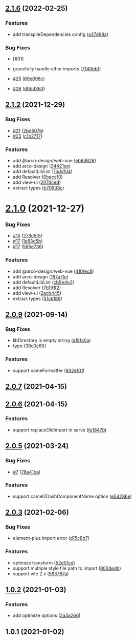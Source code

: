 ## [2.1.6](https://github.com/onebay/vite-plugin-imp/compare/v2.1.5...v2.1.6) (2022-02-25)

### Features

* add transpileDependencies config ([a37d99a](https://github.com/onebay/vite-plugin-imp/commit/a37d99a8e2972f4152c17013e04e6ab37863fdec))

### Bug Fixes

* [#31]
* gracefully handle other imports ([7140bbf](https://github.com/onebay/vite-plugin-imp/commit/7140bbf0d2f723bf7fa5fbfe2f628a5252837cc8))


* [#25](https://github.com/onebay/vite-plugin-imp/issues/25) ([69e096c](https://github.com/onebay/vite-plugin-imp/commit/69e096c59e05c02cb22024ca614e1e15a07a6584))
* [#26](https://github.com/onebay/vite-plugin-imp/issues/26) ([d0bd363](https://github.com/onebay/vite-plugin-imp/commit/d0bd363f628471bb527576b9111c7060f231350a))

## [2.1.2](https://github.com/onebay/vite-plugin-imp/compare/v2.1.0...v2.1.2) (2021-12-29)


### Bug Fixes

* [#21](https://github.com/onebay/vite-plugin-imp/issues/21) ([2bd507b](https://github.com/onebay/vite-plugin-imp/commit/2bd507be80c18808cbb521d6cdfa44c36beef8d1))
* [#23](https://github.com/onebay/vite-plugin-imp/issues/23) ([c1b2717](https://github.com/onebay/vite-plugin-imp/commit/c1b27176025f9f8242d13aed872119ef8e58ac85))


### Features

* add @arco-design/web-vue ([eb63626](https://github.com/onebay/vite-plugin-imp/commit/eb636267363723aecf4f8a70e803641846774011))
* add arco-design ([34421ee](https://github.com/onebay/vite-plugin-imp/commit/34421eebb2786f718e930d8109b966de0bfb2f9c))
* add defaultLibList ([1bddfd4](https://github.com/onebay/vite-plugin-imp/commit/1bddfd4fdc5e4c4659a2518592bd86fcaed73b08))
* add Resolver ([0bacc10](https://github.com/onebay/vite-plugin-imp/commit/0bacc10a2049963c78897fedc0f53caf45c91c06))
* add view-ui ([207dced](https://github.com/onebay/vite-plugin-imp/commit/207dcedf2a4ff72af0ee03aef1bebf444ce8edf2))
* extract types ([b70938c](https://github.com/onebay/vite-plugin-imp/commit/b70938c622dfb548656b139040fc27e3cebdef17))



# [2.1.0](https://github.com/onebay/vite-plugin-imp/compare/v2.0.9...v2.1.0) (2021-12-27)


### Bug Fixes

* [#15](https://github.com/onebay/vite-plugin-imp/issues/15) ([273e5f5](https://github.com/onebay/vite-plugin-imp/commit/273e5f58a9be72aa70697bc05100541baf744bc5))
* [#17](https://github.com/onebay/vite-plugin-imp/issues/17) ([1a83d5b](https://github.com/onebay/vite-plugin-imp/commit/1a83d5ba9a03195b812d204adcead48455c6fc77))
* [#17](https://github.com/onebay/vite-plugin-imp/issues/17) ([585e736](https://github.com/onebay/vite-plugin-imp/commit/585e73648d9a19d9ab35118c23c8207fad6c6050))


### Features

* add @arco-design/web-vue ([410fec8](https://github.com/onebay/vite-plugin-imp/commit/410fec831adff9a06b964560b8ebe518fd4d90a5))
* add arco-design ([187a7fe](https://github.com/onebay/vite-plugin-imp/commit/187a7fe174bb2dd7200464a31e17b0ca11f79bdd))
* add defaultLibList ([cb9e4e2](https://github.com/onebay/vite-plugin-imp/commit/cb9e4e223d3ed360852f3ebaa33f236e686dd762))
* add Resolver ([7b191f2](https://github.com/onebay/vite-plugin-imp/commit/7b191f29466360a1911640b8029acdd32468ff26))
* add view-ui ([2acb445](https://github.com/onebay/vite-plugin-imp/commit/2acb445ad237f2f450c7b74c769b2e9455f7ec55))
* extract types ([51cb189](https://github.com/onebay/vite-plugin-imp/commit/51cb18921e7cf58367d582883d77a26c0d0adc61))



## [2.0.9](https://github.com/onebay/vite-plugin-imp/compare/v2.0.7...v2.0.9) (2021-09-14)


### Bug Fixes

* libDirectory is empty string ([a18fa0a](https://github.com/onebay/vite-plugin-imp/commit/a18fa0a02706579e3bddb1ae2847a28b61eb33cb))
* typo ([39c0c60](https://github.com/onebay/vite-plugin-imp/commit/39c0c6071e4c4829df9117f15df8effbf92fbf6b))


### Features

* support nameFormatter ([932ef01](https://github.com/onebay/vite-plugin-imp/commit/932ef013c450ed1fd94aff6cbe591b4cea8fc1b9))



## [2.0.7](https://github.com/onebay/vite-plugin-imp/compare/v2.0.6...v2.0.7) (2021-04-15)



## [2.0.6](https://github.com/onebay/vite-plugin-imp/compare/2.0.6...v2.0.6) (2021-04-15)


### Features

* support replaceOldImport in serve ([fe1847b](https://github.com/onebay/vite-plugin-imp/commit/fe1847b4004be3a641d218f0b5badfcdd09eda44))



## [2.0.5](https://github.com/onebay/vite-plugin-imp/compare/v2.0.3...v2.0.5) (2021-03-24)


### Bug Fixes

* [#7](https://github.com/onebay/vite-plugin-imp/issues/7) ([78a41ba](https://github.com/onebay/vite-plugin-imp/commit/78a41ba42d557e3de6faed98b335b8b340368b90))


### Features

* support camel2DashComponentName option ([e54286e](https://github.com/onebay/vite-plugin-imp/commit/e54286e9f21c4a73e9e0e367f5f84eb66465e69e))



## [2.0.3](https://github.com/onebay/vite-plugin-imp/compare/v1.0.2...v2.0.3) (2021-02-06)


### Bug Fixes

* element-plus import error ([d15c8b7](https://github.com/onebay/vite-plugin-imp/commit/d15c8b71bd9a92b7f85e243bf0cfd78065aa77bb))


### Features

* optimize transform ([52e51cd](https://github.com/onebay/vite-plugin-imp/commit/52e51cd3015925ee12ec631bf48f7bc1cb76697c))
* support multiple style file path to import ([803dedb](https://github.com/onebay/vite-plugin-imp/commit/803dedb85b1e1ae53b2461e7a7355207321ee4e7))
* support vite 2.x ([583787a](https://github.com/onebay/vite-plugin-imp/commit/583787a6ac75e077cc50491757be3215dcffcb65))



## [1.0.2](https://github.com/onebay/vite-plugin-imp/compare/v1.0.1...v1.0.2) (2021-01-03)


### Features

* add optimize options ([2a3a266](https://github.com/onebay/vite-plugin-imp/commit/2a3a266237c03c2d2c2122f4676218a55ff7cf52))



## 1.0.1 (2021-01-02)



